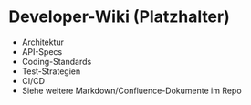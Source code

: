 # Developer-Wiki (Platzhalter)

- Architektur
- API-Specs
- Coding-Standards
- Test-Strategien
- CI/CD
- Siehe weitere Markdown/Confluence-Dokumente im Repo
